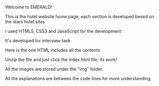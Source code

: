 Welcome to EMERALD!


This is the hotel website home page, each section is developed besed on the stars hotel sites

I used HTML5, CSS3 and JavaScript for the development

It's developed for interview task

Here is the one HTML includes all the contents

Unzip the file and just click the index.html file, its work!

All the images are stored under the "img" folder.

All the explanations are between the code lines for more understanding.